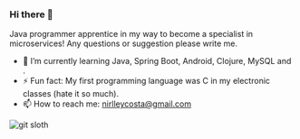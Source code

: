 ### Hi there 👋

Java programmer apprentice in my way to become a specialist in microservices!
Any questions or suggestion please write me.

<!--
**nirlleycosta/nirlleycosta** is a ✨ _special_ ✨ repository because its `README.md` (this file) appears on your GitHub profile.

Here are some ideas to get you started:

- 🔭 I’m currently working on ...
- 🌱 I’m currently learning ...
- 👯 I’m looking to collaborate on ...
- 🤔 I’m looking for help with ...
- 💬 Ask me about ...
- 📫 How to reach me: ...
- 😄 Pronouns: ...
- ⚡ Fun fact: ...
-->
- 🌱 I’m currently learning Java, Spring Boot, Android, Clojure, MySQL and .  
- ⚡ Fun fact: My first programming language was C in my electronic classes (hate it so much). 
- 📫 How to reach me: nirlleycosta@gmail.com  


![git sloth](https://user-images.githubusercontent.com/29152631/160262038-892b92e0-4f7e-47c2-b185-b878f8fc6f8e.jpeg)
